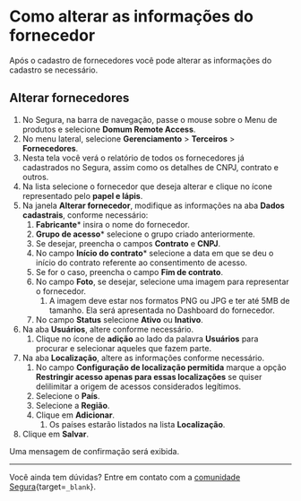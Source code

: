 # Como alterar as informações do fornecedor

Após o cadastro de fornecedores você pode alterar as informações do cadastro se necessário.

## Alterar fornecedores

1. No Segura, na barra de navegação, passe o mouse sobre o Menu de produtos e selecione **Domum Remote Access**.
2. No menu lateral, selecione **Gerenciamento** > **Terceiros** > **Fornecedores**.
3. Nesta tela você verá o relatório de todos os fornecedores já cadastrados no Segura, assim como os detalhes de CNPJ, contrato e outros. 
4. Na lista selecione o fornecedor que deseja alterar e clique no ícone representado pelo **papel e lápis**.
5. Na janela **Alterar fornecedor**, modifique as informações na aba **Dados cadastrais**, conforme necessário: 
    1. **Fabricante*** insira o nome do fornecedor.
    2. **Grupo de acesso*** selecione o grupo criado anteriormente.
    3.  Se desejar, preencha o campos **Contrato** e **CNPJ**.
    4. No campo **Início do contrato*** selecione a data em que se deu o início do contrato referente ao consentimento de acesso.
    5. Se for o caso, preencha o campo **Fim de contrato**.
    6. No campo **Foto**, se desejar, selecione uma imagem para representar o fornecedor.
        1. A imagem deve estar nos formatos PNG ou JPG e ter até 5MB de tamanho. Ela será apresentada no Dashboard do fornecedor. 
    7. No campo **Status** selecione **Ativo** ou **Inativo**.
6. Na aba **Usuários**, altere conforme necessário.
    1. Clique no ícone de **adição** ao lado da palavra **Usuários** para procurar e selecionar aqueles que fazem parte.
7. Na aba **Localização**, altere as informações conforme necessário.
    1. No campo **Configuração de localização permitida** marque a opção **Restringir acesso apenas para essas localizações** se quiser delilimitar a origem de acessos considerados legítimos. 
    2. Selecione o **País**.
    3. Selecione a **Região**.
    4. Clique em **Adicionar**.
        1. Os países estarão listados na lista **Localização**.
8. Clique em **Salvar**.

Uma mensagem de confirmação será exibida.

---
Você ainda tem dúvidas? Entre em contato com a [comunidade Segura](https://community.Segura.io/){target=`_blank`}.